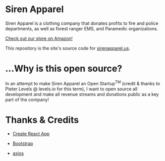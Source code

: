 # Siren Apparel 

Siren Apparel is a clothing company that donates profits to fire and police departments, as well as forest ranger EMS, and Paramedic organizations.

[Check out our store on Amazon!](https://www.amazon.com/s/ref=w_bl_sl_s_ap_web_7141123011?ie=UTF8&node=7141123011&field-brandtextbin=Siren+Apparel)

This repository is the site's source code for [sirenapparel.us](sirenapparel.us).

# ...Why is this open source?

In an attempt to make Siren Apparel an Open Startup<sup>TM</sup> (credit & thanks to Pieter Levels @ levels.io for this term), I want to open source all development and make all revenue streams and donations public as a key part of the company!

# Thanks & Credits

- [Create React App](https://github.com/facebookincubator/create-react-app)

- [Bootstrap](https://getbootstrap.com/)

- [axios](https://github.com/axios/axios)

